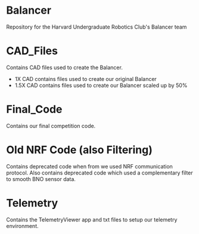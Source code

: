 # Balancer
Repository for the Harvard Undergraduate Robotics Club's Balancer team

# CAD_Files
Contains CAD files used to create the Balancer. 

- 1X CAD contains files used to create our original Balancer
- 1.5X CAD contains files used to create our Balancer scaled up by 50%

# Final_Code
Contains our final competition code.

# Old NRF Code (also Filtering)
Contains deprecated code when from we used NRF communication protocol. Also contains deprecated code which used a complementary filter to smooth BNO sensor data. 

# Telemetry
Contains the TelemetryViewer app and txt files to setup our telemetry environment.  
